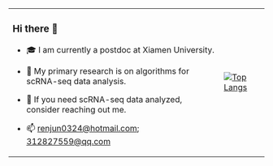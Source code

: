 
<table>
  <tr>
    <td valign="top"><h3>Hi there 👋</h3>
    
- 🎓 I am currently a postdoc at Xiamen University.
- 🧬 My primary research is on algorithms for scRNA-seq data analysis.
- 💬 If you need scRNA-seq data analyzed, consider reaching out me.
- 📫 renjun0324@hotmail.com; 312827559@qq.com

    </td>
    <td valign="middle">

[![Top Langs](https://github-readme-stats.vercel.app/api/top-langs/?username=renjun0324&layout=compact)](https://github.com/anuraghazra/github-readme-stats)

  
  </tr>
</table>

